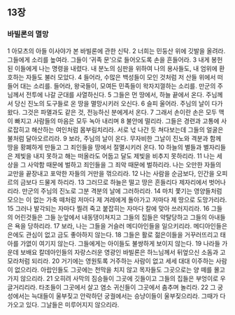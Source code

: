 ## 13장
### 바빌론의 멸망
1 아모츠의 아들 이사야가 본 바빌론에 관한 신탁.
2 너희는 민둥산 위에 깃발을 올려라. 그들에게 소리를 높여라. 그들이 ‘귀족 문’으로 들어오도록 손을 흔들어라.
3 내게 봉헌된 이들에게 나는 명령을 내렸다. 내 분노의 심판을 위하여 나의 용사들도, 내 엄위에 환호하는 자들도 불러 모았다.
4 들어라, 수많은 백성들이 모인 것처럼 저 산들 위에서 떠들어 대는 소리를. 들어라, 왕국들이, 모여든 민족들이 왁자지껄하는 소리를. 만군의 주님께서 전투에 나갈 군대를 사열하신다.
5 그들은 먼 땅에서, 하늘 끝에서 온다. 주님께서 당신 진노의 도구들로 온 땅을 멸망시키러 오신다.
6 슬피 울어라. 주님의 날이 다가왔다. 그것은 파멸과도 같은 것, 전능하신 분에게서 온다.
7 그래서 손이란 손은 모두 맥이 빠지고 사람들의 마음은 모두 녹아 내리며
8 불안에 떨리라. 그들은 경련과 고통에 사로잡히고 해산하는 여인처럼 몸부림치리라. 서로 넋 나간 듯 쳐다보는데 그들의 얼굴은 불처럼 달아오르리라.
9 보라, 주님의 날이 온다. 무자비한 그날이 진노와 격분과 함께 땅을 황폐하게 만들고 그 죄인들을 땅에서 절멸시키러 온다.
10 하늘의 별들과 별자리들은 제빛을 내지 못하고 해는 떠올라도 어둡고 달도 제빛을 비추지 못하리라.
11 나는 세상을 그 사악함 때문에 벌하고 죄인들을 그 죄악 때문에 벌하리라. 나는 오만한 자들의 교만을 끝장내고 포악한 자들의 거만을 꺾으리라.
12 나는 사람을 순금보다, 인간을 오피르의 금보다 드물게 하리라.
13 그러므로 하늘은 떨고 땅은 흔들리다 제자리에서 벗어나리라. 만군의 주님의 진노로 그분 격분의 날에 그러하리라.
14 마치 쫓기는 영양들처럼 모으는 이 없는 가축 떼처럼 저마다 제 겨레에게 돌아가고 저마다 제 땅으로 도망가리라.
15 그러나 발각되는 자마다 찔려 죽고 붙잡히는 자마다 칼에 맞아 쓰러지리라.
16 그들의 어린것들은 그들 눈앞에서 내동댕이쳐지고 그들의 집들은 약탈당하고 그들의 아내들은 욕을 당하리라.
17 보라, 나는 그들을 거슬러 메디아인들을 일으키리라. 메디아인들은 은에도 관심이 없고 금도 좋아하지 않는다.
18 그들은 활로 젊은이들을 거꾸러뜨리고 태아를 가엾이 여기지 않는다. 그들에게는 아이들도 불쌍하게 보이지 않는다.
19 나라들 가운데 보배요 칼데아인들의 자랑스러운 영광인 바빌론은 하느님께서 뒤엎으신 소돔과 고모라처럼 되리라.
20 거기에는 영원토록 거주하는 사람이 없고 세세 대대 이주하는 사람이 없으리라. 아랍인들도 그곳에는 천막을 치지 않고 목자들도 그곳으로는 양 떼를 몰고 가지 않으리라.
21 오히려 사막의 짐승들이 그곳에 깃들이고 그들의 집들은 부엉이로 우글거리리라. 타조들이 그곳에서 살고 염소 귀신들이 그곳에서 춤추며 놀리라.
22 그 궁성에서는 늑대들이 울부짖고 안락하던 궁궐에서는 승냥이들이 울부짖으리라. 그때가 다가오고 있다. 그날들은 미루어지지 않으리라.
